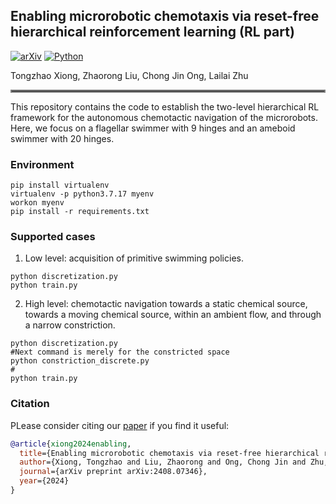 ## Enabling microrobotic chemotaxis via reset-free hierarchical reinforcement learning (RL part)
[![arXiv](https://img.shields.io/badge/arXiv-2408.07346-df2a2a.svg)](https://arxiv.org/pdf/2408.07346)
[![Python](https://img.shields.io/badge/python-3.7.17-blue)](https://www.python.org)


Tongzhao Xiong, Zhaorong Liu, Chong Jin Ong, Lailai Zhu 
<hr style="border: 2px solid gray;"></hr>

This repository contains the code to establish the two-level hierarchical RL framework for the autonomous chemotactic navigation of the microrobots. Here, we focus on a flagellar swimmer with $9$ hinges and an ameboid swimmer with $20$ hinges.
### Environment
```
pip install virtualenv
virtualenv -p python3.7.17 myenv
workon myenv
pip install -r requirements.txt
```

### Supported cases
1. Low level: acquisition of primitive swimming policies. 
```
python discretization.py
python train.py
```

2. High level: chemotactic navigation towards a static chemical source, towards a moving chemical source, within an ambient flow, and through a narrow constriction. 
```
python discretization.py
#Next command is merely for the constricted space
python constriction_discrete.py
#
python train.py
```

### Citation
PLease consider citing our [paper](https://arxiv.org/pdf/2408.07346) if you find it useful:
```bibtex
@article{xiong2024enabling,
  title={Enabling microrobotic chemotaxis via reset-free hierarchical reinforcement learning},
  author={Xiong, Tongzhao and Liu, Zhaorong and Ong, Chong Jin and Zhu, Lailai},
  journal={arXiv preprint arXiv:2408.07346},
  year={2024}
}
```